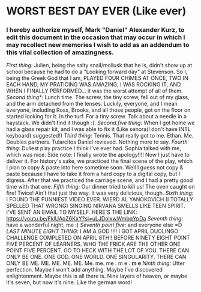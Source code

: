 # WORST BEST DAY EVER (Like ever)
### I hereby authorize myself, Mark "Daniel" Alexander Kurz, to edit this document in the occasion that may occur in which I may recollect new memories I wish to add as an addendum to this vital collection of amazingness.

*First thing:* Julien, being the salty snail/mollusk that he is, didn't show up at school because he had to do a "Looking forward day" at Stevenson. So I, being the Greek God that I am, PLAYED FOUR CHIMES AT ONCE, TWO IN EACH HAND, MY PRATICING WAS AMAZING, I WAS ROCKING IT, AND WHEN I FINALLY PERFORMED... it was the worst attempt of all of them.
*Second thing\*:* Lunch time. The screw, the tiny screw, fell out of my glass, and the arm detached from the lenses. Luckily, everyone, and I mean everyone, including Ross, Brooks, and all those people, got on the floor on started looking for it. In the turf. For a tiny screw. Talk about a needle in a haystack. We didn't find it though :(.
	*Second.five thing:* When I got home we had a glass repair kit, and I was able to fix it (Like senora(I don't have INTL keyboard) suggested!)
*Third thing:* Tennis. That really got to me. Ethan. Me. Doubles partners. Tularcitos Daniel revieved. Nothing more to say.
*Fourth thing:* Dullest play practice I think I've ever had. Sophia talked with me, which was nice. Side note: I finally wrote the apology!!!! Now I just have to deliver it. For history's sake, we practiced the final scene of the play, which I plan to copy & paste into here sometime soon. Well I guess not copy & paste because I have to take it from a hard copy to a digital copy, but I digress. After that we practiced the carriage scene, and I had a pretty good time with that one.
*Fifth thing:* Our dinner tried to kill us! The oven caught on fire! Twice! Ain't that just the way. It was very delicious, though.
*Sixth thing:* I FOUND THE FUNNIEST VIDEO EVER. WIERD AL YANOKOVICH (I TOTALLY SPELLED THAT WRONG) SINGING NIRVANA SMELLS LIKE TEEN SPIRIT. I'VE SENT AN EMAIL TO MYSELF. HERE'S THE LINK: https://youtu.be/FklUAoZ6KxY?si=uLJDolxwWmbqYpDa
*Seventh thing:* have a wonderful night, me :)
	*Seventh point five:* and everyone else =D
*LAST MINUTE EIGHT THING:* I AM A GOD !!!! I GOT APRIL DUOLINGO CHALLENGE COMPLETED ON APRIL 8TH!! BEFORE NINETY EIGHT POINT FIVE PERCENT OF LEARNERS. WHO THE FRICK ARE THE OTHER ONE POINT FIVE PERCENT. GO TO HECK WITH THE LOT OF YOU. THERE CAN ONLY BE ONE. ONE GOD. ONE WORLD. ONE SINGULARITY. THERE CAN ONLY BE ME. ME. ME. ME. ME. Me. me. me .  m e .  **m  e**
*Ninth thing:* Utter perfection. Maybe I won't add anything. Maybe I've discovered enlightenment. Maybe this is all there is. Nine layers of heaven, or maybe it's seven, but now it's nine. Like the german word!
